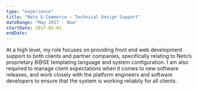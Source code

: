 ```yaml
---
type: "experience"
title: "Neto E-Commerce — Technical Design Support"
dateRange: "May 2017 - Now"
startDate: 2017-05-01
endDate:
---
```


At a high level, my role focuses on providing front end web development support to both clients and partner companies, specifically relating to Neto’s proprietary B@SE templating language and system configuration. I am also required to manage client expectations when it comes to new software releases, and work closely with the platform engineers and software developers to ensure that the system is working reliabily for all clients.
